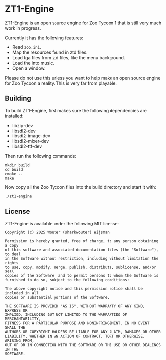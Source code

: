 # ZT1-Engine

ZT1-Engine is an open source engine for Zoo Tycoon 1 that is still very much work in progress.

Currently it has the following features:
- Read `zoo.ini`.
- Map the resources found in ztd files.
- Load tga files from ztd files, like the menu background.
- Load the into music.
- Open a window.

Please do not use this unless you want to help make an open source engine for Zoo Tycoon a reality. This is very far from playable.

## Building

To build ZT1-Engine, first makes sure the following dependencies are installed:

- libzip-dev
- libsdl2-dev
- libsdl2-image-dev
- libsdl2-mixer-dev
- libsdl2-ttf-dev

Then run the following commands:

```
mkdir build
cd build
cmake ..
make
```

Now copy all the Zoo Tycoon files into the build directory and start it with:

```
./zt1-engine
```

## License

ZT1-Engine is available under the following MIT license:

```
Copyright (c) 2025 Wouter (sharkwouter) Wijsman

Permission is hereby granted, free of charge, to any person obtaining a copy
of this software and associated documentation files (the "Software"), to deal
in the Software without restriction, including without limitation the rights
to use, copy, modify, merge, publish, distribute, sublicense, and/or sell
copies of the Software, and to permit persons to whom the Software is
furnished to do so, subject to the following conditions:

The above copyright notice and this permission notice shall be included in all
copies or substantial portions of the Software.

THE SOFTWARE IS PROVIDED "AS IS", WITHOUT WARRANTY OF ANY KIND, EXPRESS OR
IMPLIED, INCLUDING BUT NOT LIMITED TO THE WARRANTIES OF MERCHANTABILITY,
FITNESS FOR A PARTICULAR PURPOSE AND NONINFRINGEMENT. IN NO EVENT SHALL THE
AUTHORS OR COPYRIGHT HOLDERS BE LIABLE FOR ANY CLAIM, DAMAGES OR OTHER
LIABILITY, WHETHER IN AN ACTION OF CONTRACT, TORT OR OTHERWISE, ARISING FROM,
OUT OF OR IN CONNECTION WITH THE SOFTWARE OR THE USE OR OTHER DEALINGS IN THE
SOFTWARE.
```
